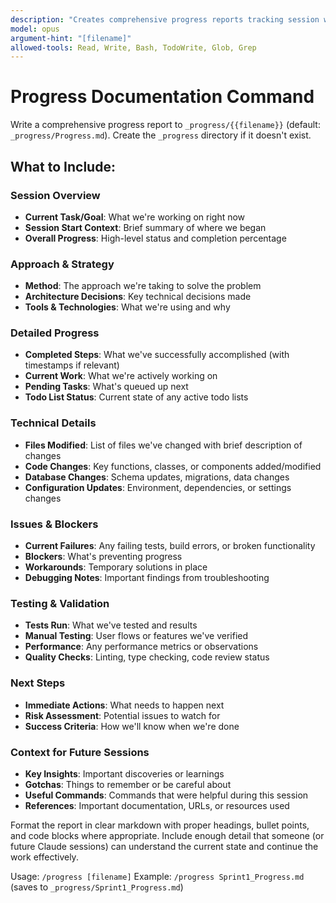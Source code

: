 ```yaml
---
description: "Creates comprehensive progress reports tracking session work, technical changes, issues, and context for continuity across Claude Code sessions"
model: opus
argument-hint: "[filename]"
allowed-tools: Read, Write, Bash, TodoWrite, Glob, Grep
---
```


# Progress Documentation Command

Write a comprehensive progress report to `_progress/{{filename}}` (default: `_progress/Progress.md`). Create the `_progress` directory if it doesn't exist.

## What to Include:

### Session Overview
- **Current Task/Goal**: What we're working on right now
- **Session Start Context**: Brief summary of where we began
- **Overall Progress**: High-level status and completion percentage

### Approach & Strategy
- **Method**: The approach we're taking to solve the problem
- **Architecture Decisions**: Key technical decisions made
- **Tools & Technologies**: What we're using and why

### Detailed Progress
- **Completed Steps**: What we've successfully accomplished (with timestamps if relevant)
- **Current Work**: What we're actively working on
- **Pending Tasks**: What's queued up next
- **Todo List Status**: Current state of any active todo lists

### Technical Details
- **Files Modified**: List of files we've changed with brief description of changes
- **Code Changes**: Key functions, classes, or components added/modified
- **Database Changes**: Schema updates, migrations, data changes
- **Configuration Updates**: Environment, dependencies, or settings changes

### Issues & Blockers
- **Current Failures**: Any failing tests, build errors, or broken functionality
- **Blockers**: What's preventing progress
- **Workarounds**: Temporary solutions in place
- **Debugging Notes**: Important findings from troubleshooting

### Testing & Validation
- **Tests Run**: What we've tested and results
- **Manual Testing**: User flows or features we've verified
- **Performance**: Any performance metrics or observations
- **Quality Checks**: Linting, type checking, code review status

### Next Steps
- **Immediate Actions**: What needs to happen next
- **Risk Assessment**: Potential issues to watch for
- **Success Criteria**: How we'll know when we're done

### Context for Future Sessions
- **Key Insights**: Important discoveries or learnings
- **Gotchas**: Things to remember or be careful about
- **Useful Commands**: Commands that were helpful during this session
- **References**: Important documentation, URLs, or resources used

Format the report in clear markdown with proper headings, bullet points, and code blocks where appropriate. Include enough detail that someone (or future Claude sessions) can understand the current state and continue the work effectively.

Usage: `/progress [filename]`
Example: `/progress Sprint1_Progress.md` (saves to `_progress/Sprint1_Progress.md`)
